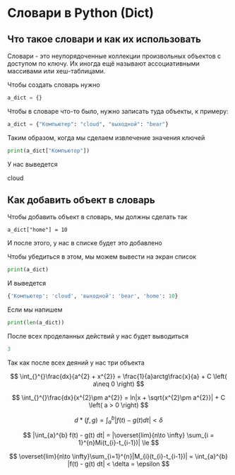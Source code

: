 # Словари в Python (Dict)

## Что такое словари и как их использовать

Словари - это неупорядоченные коллекции произвольных объектов с доступом по ключу. Их иногда ещё называют ассоциативными массивами или хеш-таблицами.

Чтобы создать словарь нужно

```python
a_dict = {}
```

Чтобы в словаре что-то было, нужно записать туда объекты, к примеру:

```python
a_dict = {"Компьютер": "cloud", "выходной": "bear"}
```

Таким образом, когда мы сделаем извлечение значения ключей

```python
print(a_dict["Компьютор"])
```

У нас выведется

cloud

## Как добавить объект в словарь

Чтобы добавить объект в словарь, мы должны сделать так

```pyhon
a_dict["home"] = 10
```

И после этого, у нас в списке будет это добавлено

Чтобы убедиться в этом, мы можем вывести на экран список

```python
print(a_dict)
```

И выведется

```python
{'Компьютер': 'cloud', 'выходной': 'bear', 'home': 10}
```

Если мы напишем

```python
print(len(a_dict))
```

После всех проделанных действий у нас будет выводиться

```python
3
```

Так как после всех деяний у нас три объекта


$$
\int_{}^{}\frac{dx}{a^{2} + x^{2}} = \frac{1}{a}arctg\frac{x}{a} + C \left( a\neq 0 \right)
$$

$$
\int_{}^{}\frac{dx}{x^{2}\pm a^{2}} = ln|x + \sqrt{x^{2}\pm a^{2}}| + C \left( a > 0 \right)
$$

$$
d * (f,g) = \int_{a}^{b}|f(t)-g(t)dt| < \delta
$$

$$
|\int_{a}^{b} f(t) - g(t) dt| = |\overset{lim}{n\to \infty} \sum_{i = 1}^{n}Mi(t_{i}-t_{i-1})| \le 
$$

$$
\overset{lim}{n\to \infty}\sum_{i=1}^{n}|M_{i}(t_{i}-t_{i-1})| = \int_{a}^{b} |f(t) - g(t) dt| < \delta = \epsilon
$$
